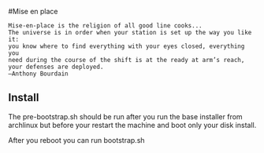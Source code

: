 #Mise en place

```
Mise-en-place is the religion of all good line cooks...
The universe is in order when your station is set up the way you like it:
you know where to find everything with your eyes closed, everything you
need during the course of the shift is at the ready at arm’s reach,
your defenses are deployed.
—Anthony Bourdain
```

## Install

The pre-bootstrap.sh should be run after you run the base installer
from archlinux but before your restart the machine and boot only your
disk install.

After you reboot you can run bootstrap.sh
